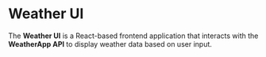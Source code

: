 # Weather UI

The **Weather UI** is a React-based frontend application that interacts with the **WeatherApp API** to display weather data based on user input.
